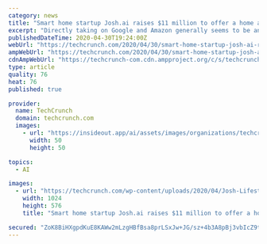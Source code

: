```yaml
---
category: news
title: "Smart home startup Josh.ai raises $11 million to offer a home assistant alternative to Alexa"
excerpt: "Directly taking on Google and Amazon generally seems to be an ill-advised strategy for a young startup. It’s even more complicated when you’re competing on the home assistants front, a technically-complex,"
publishedDateTime: 2020-04-30T19:24:00Z
webUrl: "https://techcrunch.com/2020/04/30/smart-home-startup-josh-ai-raises-11-million-to-offer-a-home-assistant-alternative-to-alexa/"
ampWebUrl: "https://techcrunch.com/2020/04/30/smart-home-startup-josh-ai-raises-11-million-to-offer-a-home-assistant-alternative-to-alexa/amp/"
cdnAmpWebUrl: "https://techcrunch-com.cdn.ampproject.org/c/s/techcrunch.com/2020/04/30/smart-home-startup-josh-ai-raises-11-million-to-offer-a-home-assistant-alternative-to-alexa/amp/"
type: article
quality: 76
heat: 76
published: true

provider:
  name: TechCrunch
  domain: techcrunch.com
  images:
    - url: "https://insideout.app/ai/assets/images/organizations/techcrunch.com-50x50.jpg"
      width: 50
      height: 50

topics:
  - AI

images:
  - url: "https://techcrunch.com/wp-content/uploads/2020/04/Josh-Lifestyle-Dots-Crop.jpg?w=1024"
    width: 1024
    height: 576
    title: "Smart home startup Josh.ai raises $11 million to offer a home assistant alternative to Alexa"

secured: "ZoK8BiHXgpdKuE8KAWw2mLzgHBfBsa8prLSxJw+JG/sz+4b3A8pBj3vbIcZ9tU2nrnxsKlg6fprrn1nMgfjOUXtKeIkO4unMf+NpzpJxGGLuIEcpx+yb1FspZpRREVkrEajJTCb7Ou3b1yoXbpcJtb2sxCORcL+yNRcM6f+dA2DD/3hz5lRs7DAeLUEd5CJpOZ65Y1F2n76xyrFRr2UyRgR3vDah8sEf0g/ZYuwadKPH+UiJ2ej5sAWpsnUG574ey57ycqA2zN6wm1gD2l+JkD0qneYqao/onSQwk6Is4OSQ7/EOQfbyVooOZJWc2tH2;vl04OJ3mZMZAsFYOJfGy0Q=="
---
```


